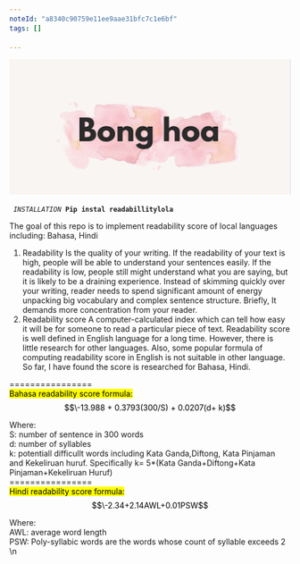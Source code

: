 ```yaml
---
noteId: "a8340c90759e11ee9aae31bfc7c1e6bf"
tags: []

---
```



![](https://github.com/bonghoa15/ReadabilityLola/blob/master/banner_bonghoa.jpg)

<code> <i>INSTALLATION</i> <b>Pip instal readabillitylola</b> </code>

The goal of this repo is to implement readability score of local languages including: Bahasa, Hindi
1.	Readability 
Is the quality of your writing. If the readability of your text is high, people will be able to understand your sentences easily. If the readability is low, people still might understand what you are saying, but it is likely to be a draining experience. Instead of skimming quickly over your writing, reader needs to spend significant amount of energy unpacking big vocabulary and complex sentence structure. Briefly, It demands more concentration from your reader. 
2.	Readability score
A computer-calculated index which can tell how easy it will be for someone to read a particular piece of text. Readability score is well defined in English language for a long time. However, there is little research for other languages. Also, some popular formula of computing readability score in English is not suitable in other language. So far, I have found the score is researched for Bahasa, Hindi. <br />

================ <br />
<mark>Bahasa readability score formula: $$\-13.988 + 0.3793(300/S) + 0.0207(d+ k)$$ <mark>


Where: <br />
S: number of sentence in 300 words <br />
d: number of syllables <br />
k: potentiall difficullt words including Kata Ganda,Diftong, Kata Pinjaman and Kekeliruan huruf. Specifically k= 5*(Kata Ganda+Diftong+Kata Pinjaman+Kekeliruan Huruf) <br />
================ <br />
<mark>Hindi readability score formula: $$\-2.34+2.14AWL+0.01PSW$$<mark>

Where: <br />
AWL: average word length <br />
PSW: Poly-syllabic words are the words whose count of syllable exceeds 2 \n





